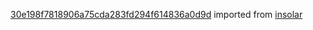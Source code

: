 [30e198f7818906a75cda283fd294f614836a0d9d](https://github.com/insolar/insolar/commit/30e198f7818906a75cda283fd294f614836a0d9d) imported from [insolar](https://github.com/insolar/insolar)
